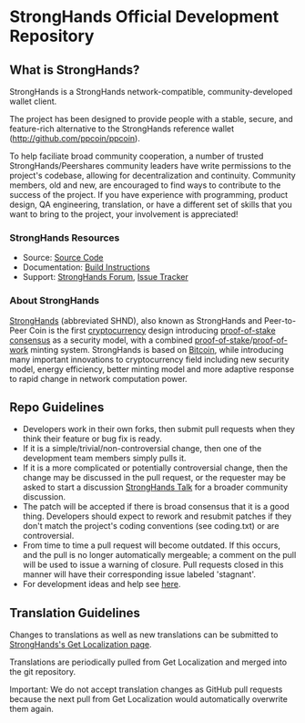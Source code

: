 # StrongHands Official Development Repository

## What is StrongHands?

StrongHands is a StrongHands network-compatible, community-developed wallet client.

The project has been designed to provide people with a stable, secure, and feature-rich alternative to the StrongHands reference wallet (http://github.com/ppcoin/ppcoin).

To help faciliate broad community cooperation, a number of trusted StrongHands/Peershares community leaders have write permissions to the project's codebase, allowing for decentralization and continuity. Community members, old and new, are encouraged to find ways to contribute to the success of the project. If you have experience with programming, product design, QA engineering, translation, or have a different set of skills that you want to bring to the project, your involvement is appreciated!


### StrongHands Resources
* Source: [Source Code](https://github.com/StrongHands/StrongHands)
* Documentation: [Build Instructions](https://github.com/StrongHands/StrongHands/tree/master/doc)
* Support: [StrongHands Forum](http://www.peercointalk.org/index.php?board=64.0), [Issue Tracker](https://github.com/StrongHands/StrongHands/issues?state=open)


### About StrongHands
[StrongHands](http://peercoin.net/) (abbreviated SHND), also known as StrongHands and Peer-to-Peer Coin is the first [cryptocurrency](https://en.wikipedia.org/wiki/Cryptocurrency) design introducing [proof-of-stake consensus](http://peercoin.net/bin/peercoin-paper.pdf) as a security model, with a combined [proof-of-stake](http://peercoin.net/bin/peercoin-paper.pdf)/[proof-of-work](https://en.wikipedia.org/wiki/Proof-of-work_system) minting system. StrongHands is based on [Bitcoin](http://bitcoin.org/en/), while introducing many important innovations to cryptocurrency field including new security model, energy efficiency, better minting model and more adaptive response to rapid change in network computation power.


## Repo Guidelines

* Developers work in their own forks, then submit pull requests when they think their feature or bug fix is ready.
* If it is a simple/trivial/non-controversial change, then one of the development team members simply pulls it.
* If it is a more complicated or potentially controversial change, then the change may be discussed in the pull request, or the requester may be asked to start a discussion [StrongHands Talk](http://www.peercointalk.org/) for a broader community discussion.
* The patch will be accepted if there is broad consensus that it is a good thing. Developers should expect to rework and resubmit patches if they don't match the project's coding conventions (see coding.txt) or are controversial.
* From time to time a pull request will become outdated. If this occurs, and the pull is no longer automatically mergeable; a comment on the pull will be used to issue a warning of closure.  Pull requests closed in this manner will have their corresponding issue labeled 'stagnant'.
* For development ideas and help see [here](http://www.peercointalk.org/index.php?board=10.0).


## Translation Guidelines

Changes to translations as well as new translations can be submitted to
[StrongHands's Get Localization page](http://www.getlocalization.com/StrongHands/).

Translations are periodically pulled from Get Localization and merged into the git repository.

Important: We do not accept translation changes as GitHub pull requests because the next
pull from Get Localization would automatically overwrite them again.
